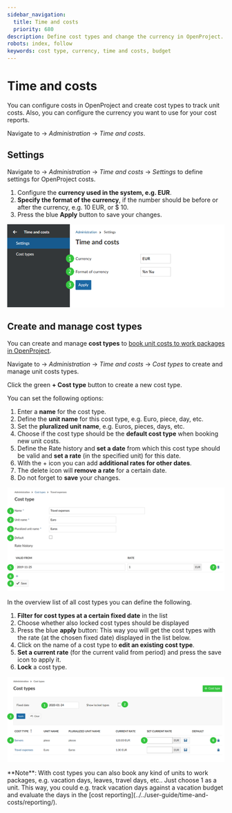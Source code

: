 ```yaml
---
sidebar_navigation:
  title: Time and costs
  priority: 680
description: Define cost types and change the currency in OpenProject.
robots: index, follow
keywords: cost type, currency, time and costs, budget
---
```

# Time and costs

You can configure costs in OpenProject and create cost types to track unit costs. Also, you can configure the currency you want to use for your cost reports.

Navigate to -> *Administration* -> *Time and costs*.

## Settings

Navigate to -> *Administration* -> *Time and costs* -> *Settings* to define settings for OpenProject costs.

1. Configure the **currency used in the system, e.g. EUR**.
2. **Specify the format of the currency**, if the number should be before or after the currency, e.g. 10 EUR, or $ 10.
3. Press the blue **Apply** button to save your changes.

![image-20201006155423521](image-20201006155423521.png)

## Create and manage cost types

You can create and manage **cost types** to [book unit costs to work packages in OpenProject](../../user-guide/time-and-costs/cost-tracking/).

Navigate to -> *Administration* -> *Time and costs* -> *Cost types* to create and manage unit costs types.

Click the green **+ Cost type** button to create a new cost type.

You can set the following options:

1. Enter a **name** for the cost type.
2. Define the **unit name** for this cost type, e.g. Euro, piece, day, etc.
3. Set the **pluralized unit name**, e.g. Euros, pieces, days, etc.
4. Choose if the cost type should be the **default cost type** when booking new unit costs.
5. Define the Rate history and **set a date** from which this cost type should be valid and **set a rate** (in the specified unit) for this date.
6. With the + icon you can add **additional rates for other dates**.
7. The delete icon will **remove a rate** for a certain date.
8. Do not forget to **save** your changes.

![Sys-admin-budgets-cost-types](Sys-admin-budgets-cost-types.png)

In the overview list of all cost types you can define the following.

1. **Filter for cost types at a certain fixed date** in the list
2. Choose whether also locked cost types should be displayed
3. Press the blue **apply** button: This way you will get the cost types with the rate (at the chosen fixed date) displayed in the list below.
4. Click on the name of a cost type to **edit an existing cost type**.
5. **Set a current rate** (for the current valid from period) and press the save icon to apply it.
6. **Lock** a cost type.

![Sys-admin-budgets-cost-types-list](Sys-admin-budgets-cost-types-list-1579853898118.png)

<div class="alert alert-info" role="alert">
**Note**: With cost types you can also book any kind of units to work packages, e.g. vacation days, leaves, travel days, etc.. Just choose 1 as a unit. This way, you could e.g. track vacation days against a vacation budget and evaluate the days in the [cost reporting](../../user-guide/time-and-costs/reporting/).
</div>